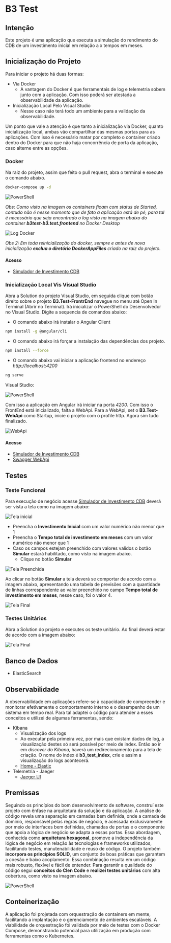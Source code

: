 
# B3 Test
## Intenção
Este projeto é uma aplicação que executa a simulação do rendimento do CDB de um investimento inicial em relação a x tempos em meses.

## Inicialização do Projeto
Para iniciar o projeto há duas formas: 
* Via Docker
	* A vantagem do Docker é que ferramentais de log e telemetria sobem junto com a aplicação. Com isso poderá ser atestada a observabilidade da aplicação. 
* Inicialização Local Pelo Visual Studio
	* Nesse caso não terá todo um ambiente para a validação da observabilidade.

Um ponto que vale a atenção é que tanto a inicialização via Docker, quanto inicialização local, ambas vão compartilhar das mesmas portas para as aplicações. Com isso é necessário matar por completo o container criado dentro do Docker para que não haja concorrência de porta da aplicação, caso alterne entre as opções.

### Docker
Na raiz do projeto, assim que feito o pull request, abra o terminal e execute o comando abaixo.   
```bash
docker-compose up -d
```
![PowerShell](img/start-all-docker.png)

*Obs: Como visto na imagem os containers ficam com status de Started, contudo não é nesse momento que de fato a aplicação está de pé, para tal é necessário que seja encontrado o log visto na imagem abaixo do container **b3test-b3.test.frontend** no  Docker Desktop*

![Log Docker](img/log-docker.png)


*Obs 2: Em toda reinicialização do docker, sempre e antes de nova inicialização **exclua o diretório DockerAppFiles** criado na raiz do projeto.*

#### Acesso
* [Simulador de Investimento CDB](http://localhost:4200/)

### Inicialização Local Vis Visual Studio
Abra a Solution do projeto Visual Studio, em seguida clique com botão direito sobre o projeto **B3.Test-FrontrEnd** navegue no menu até Open In Terminal (Abrir no Terminal). Irá inicializar o PowerShell do Desenvolvedor no Visual Studio. 
Digite a sequencia de comandos abaixo:
* O comando abaixo irá instalar o Angular Client
```bash
npm install -g @angular/cli
```

* O comando abaixo irá forçar a instalação das dependências dos projeto.
```bash
npm install --force
```
* O comando abaixo vai iniciar a aplicação frontend no endereço *http://localhost:4200*
```bash
ng serve
```
Visual Studio:

![PowerShell](img/init-frontend.png)

Com isso a aplicação em Angular irá iniciar na porta *4200*. Com isso o FrontEnd está inicializado, falta a WebApi.
Para a WebApi, set o **B3.Test-WebApi** como Startup, inicie o projeto com o profile http. Agora sim tudo finalizado.

![WebApi](img/webapi-init-http.png)

#### Acesso
* [Simulador de Investimento CDB](http://localhost:4200/)
* [Swagger WebApi](http://localhost:32805/swagger/index.html)

## Testes
### Teste Funcional
Para execução de negócio acesse [Simulador de Investimento CDB](http://localhost:4200/) deverá ser vista a tela como na imagem abaixo:

![Tela inicial](img/teste-01.png)

* Preencha o **Investimento Inicial** com um valor numérico não menor que 1
* Preencha o **Tempo total de investimento em meses** com um valor numérico não menor que 1
* Caso os campos estejam preenchido com valores validos o botão **Simular** estará habilitado, como visto na imagem abaixo.
	* Clique no botão **Simular**

![Tela Preenchida](img/teste-02.png)

Ao clicar no botão **Simular** a tela deverá se comportar de acordo com a imagem abaixo, apresentando uma tabela de previsões com a quantidade de linhas correspondente ao valor preenchido no campo **Tempo total de investimento em meses**, nesse caso, foi o valor 4.

![Tela Final](img/teste-03.png)

### Testes Unitários
Abra a Solution do projeto e executes os teste unitário. Ao final deverá estar de acordo com a imagem abaixo:

![Tela Final](img/teste-04.png)

## Banco de Dados
* ElasticSearch

## Observabilidade
A observabilidade em aplicações refere-se à capacidade de compreender e monitorar efetivamente o comportamento interno e o desempenho de um sistema em tempo real. Para tal adaptei o código para atender a esses conceitos e utilizei de algumas ferramentas, sendo:
* Kibana
    * Visualização dos logs
    * Ao executar pela primeira vez, por mais que existam dados de log, a visualização destes só será possível por meio de index. Então ao ir em *discover do Kibana*, haverá um redirecionamento para a tela de criação.  O nome do index é **b3_test_index**, crie e assim a visualização do logs acontecerá.
    * [Home - Elastic](http://localhost:5601/app/home#/)
* Telemetria - Jaeger
    * [Jaeger UI](http://localhost:16686/search)

## Premissas
Seguindo os princípios do bom desenvolvimento de software, construí este projeto com ênfase na arquitetura da solução e da aplicação. A análise do código revela uma separação em camadas bem definida, onde a camada de domínio, responsável pelas regras de negócio, é acessada exclusivamente por meio de interfaces bem definidas, chamadas de portas e o componente que apoia a lógica de negócio se adapta a essas portas. Essa abordagem, conhecida como **arquitetura hexagonal**, promove a independência da lógica de negócio em relação às tecnologias e frameworks utilizados, facilitando testes, manutenabilidade e reuso de código. O projeto também **incorpora os princípios SOLID**, um conjunto de boas práticas que garantem a coesão e baixo acoplamento. Essa combinação resulta em um código mais robusto, flexível e fácil de entender. 
Para garantir a qualidade do código segui **conceitos do Clen Code** e **realizei testes unitários** com alta cobertura, como visto na imagem abaixo.

![PowerShell](img/test-coverage.png) 


## Conteinerização
A aplicação foi projetada com orquestração de containers em mente, facilitando a implantação e o gerenciamento de ambientes escaláveis. A viabilidade de orquestração foi validada por meio de testes com o Docker Compose, demonstrando potencial para utilização em produção com ferramentas como o Kubernetes.